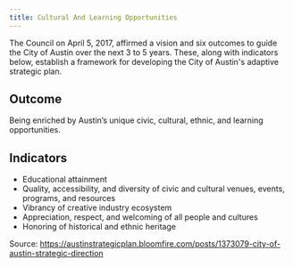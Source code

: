 ```yaml
---
title: Cultural And Learning Opportunities
---
```


The Council on April 5, 2017, affirmed a vision and six outcomes to guide the City of Austin over the next 3 to 5 years. These, along with indicators below, establish a framework for developing the City of Austin's adaptive strategic plan.

## Outcome

Being enriched by Austin’s unique civic, cultural, ethnic, and learning opportunities.

## Indicators

* Educational attainment
* Quality, accessibility, and diversity of civic and cultural venues, events, programs, and resources
* Vibrancy of creative industry ecosystem
* Appreciation, respect, and welcoming of all people and cultures
* Honoring of historical and ethnic heritage

Source: https://austinstrategicplan.bloomfire.com/posts/1373079-city-of-austin-strategic-direction
